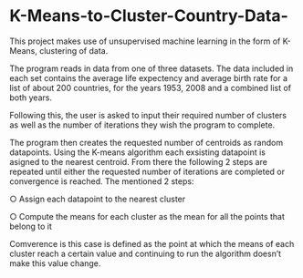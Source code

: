 # K-Means-to-Cluster-Country-Data-


This project makes use of unsupervised machine learning in the form of K-Means, clustering of data. 

The program reads in data from one of three datasets. The data included in each set contains the average life expectency and average birth rate for a list of about 200 countries, for the years 1953, 2008 and a combined list of both years.

Following this, the user is asked to input their required number of clusters as well as the number of iterations they wish the program to complete.

The program then creates the requested number of centroids as random datapoints. Using the K-means algorithm each exsisting datapoint is asigned to the nearest centroid. From there the following 2 steps are repeated until either the requested number of iterations are completed or convergence is reached. The mentioned 2 steps:

○ Assign each datapoint to the nearest cluster

○ Compute the means for each cluster as the mean for all the points that belong to it

Comverence is this case is defined as the point at which the means of each cluster reach a
certain value and continuing to run the algorithm doesn’t make this value change. 

